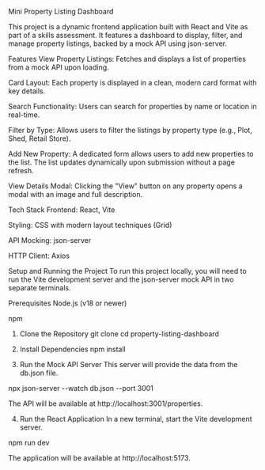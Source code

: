 Mini Property Listing Dashboard

This project is a dynamic frontend application built with React and Vite as part of a skills assessment. It features a dashboard to display, filter, and manage property listings, backed by a mock API using json-server.

Features
View Property Listings: Fetches and displays a list of properties from a mock API upon loading.

Card Layout: Each property is displayed in a clean, modern card format with key details.

Search Functionality: Users can search for properties by name or location in real-time.

Filter by Type: Allows users to filter the listings by property type (e.g., Plot, Shed, Retail Store).

Add New Property: A dedicated form allows users to add new properties to the list. The list updates dynamically upon submission without a page refresh.

View Details Modal: Clicking the "View" button on any property opens a modal with an image and full description.

Tech Stack
Frontend: React, Vite

Styling: CSS with modern layout techniques (Grid)

API Mocking: json-server

HTTP Client: Axios

Setup and Running the Project
To run this project locally, you will need to run the Vite development server and the json-server mock API in two separate terminals.

Prerequisites
Node.js (v18 or newer)

npm

1. Clone the Repository
git clone <your-repo-url>
cd property-listing-dashboard

2. Install Dependencies
npm install

3. Run the Mock API Server
This server will provide the data from the db.json file.

npx json-server --watch db.json --port 3001

The API will be available at http://localhost:3001/properties.

4. Run the React Application
In a new terminal, start the Vite development server.

npm run dev

The application will be available at http://localhost:5173.

